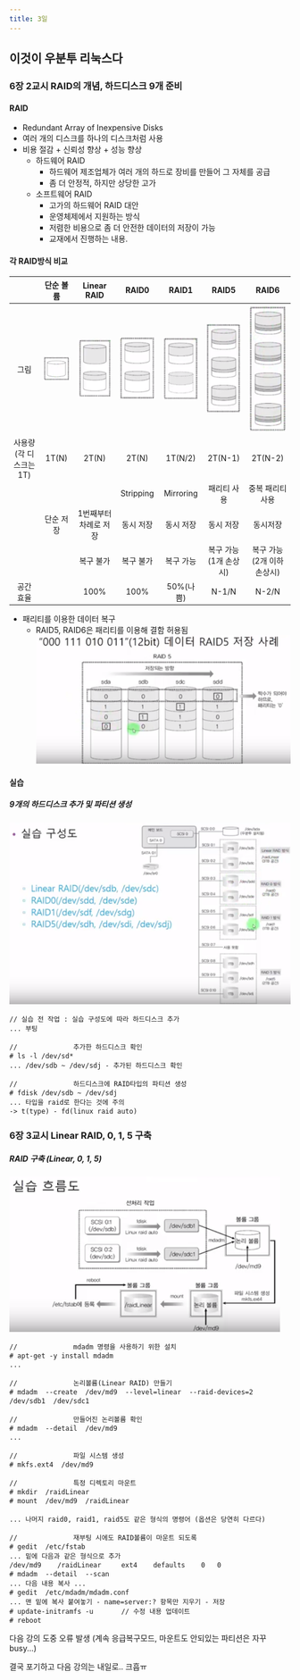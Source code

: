 ```yaml
---
title: 3일
---
```


## 이것이 우분투 리눅스다

### 6장 2교시 RAID의 개념, 하드디스크 9개 준비

#### RAID

- Redundant Array of Inexpensive Disks
- 여러 개의 디스크를 하나의 디스크처럼 사용
- 비용 절감 + 신뢰성 향상 + 성능 향상
  - 하드웨어 RAID
    - 하드웨어 제조업체가 여러 개의 하드로 장비를 만들어 그 자체를 공급
    - 좀 더 안정적, 하지만 상당한 고가
  - 소프트웨어 RAID
    - 고가의 하드웨어 RAID 대안
    - 운영체제에서 지원하는 방식
    - 저렴한 비용으로 좀 더 안전한 데이터의 저장이 가능
    - 교재에서 진행하는 내용.

#### 각 RAID방식 비교

||단순 볼륨|Linear RAID|RAID0|RAID1|RAID5|RAID6|
|:--:|:--:|:--:|:--:|:--:|:--:|:--:|
|그림|![](./simple_volume.png)|![](./linear_raid.png)|![](./raid0.png)|![](./raid1.png)|![](./raid5.png)|![](./raid6.png)|
|사용량<br>(각 디스크는 1T)|1T(N)|2T(N)|2T(N)|1T(N/2)|2T(N-1)|2T(N-2)|
||||Stripping|Mirroring|패리티 사용|중복 패리티 사용|
||단순 저장|1번째부터 차례로 저장|동시 저장|동시 저장|동시 저장|동시저장|
|||복구 불가|복구 불가|복구 가능|복구 가능(1개 손상시)|복구 가능 (2개 이하 손상시)|
|공간 효율||100%|100%|50%(나쁨)|N-1/N|N-2/N|

- 패리티를 이용한 데이터 복구
  - RAID5, RAID6은 패리티를 이용해 결함 허용됨
![](./parity.png)

#### 실습

##### 9개의 하드디스크 추가 및 파티션 생성

![](./raid_practice_flow.png)

~~~
// 실습 전 작업 : 실습 구성도에 따라 하드디스크 추가
... 부팅

//              추가한 하드디스크 확인
# ls -l /dev/sd*
... /dev/sdb ~ /dev/sdj - 추가된 하드디스크 확인

//              하드디스크에 RAID타입의 파티션 생성
# fdisk /dev/sdb ~ /dev/sdj
... 타입을 raid로 한다는 것에 주의
-> t(type) - fd(linux raid auto)
~~~

### 6장 3교시 Linear RAID, 0, 1, 5 구축

##### RAID 구축 (Linear, 0, 1, 5)

![](./build_raid_flow.png)

~~~
//              mdadm 명령을 사용하기 위한 설치
# apt-get -y install mdadm
...

//              논리볼륨(Linear RAID) 만들기
# mdadm  --create  /dev/md9  --level=linear  --raid-devices=2  /dev/sdb1  /dev/sdc1

//              만들어진 논리볼륨 확인
# mdadm  --detail  /dev/md9
...

//              파일 시스템 생성
# mkfs.ext4  /dev/md9

//              특정 디렉토리 마운트
# mkdir  /raidLinear
# mount  /dev/md9  /raidLinear

... 나머지 raid0, raid1, raid5도 같은 형식의 명령어 (옵션은 당연히 다르다)

//              재부팅 시에도 RAID볼륨이 마운트 되도록
# gedit  /etc/fstab
... 밑에 다음과 같은 형식으로 추가
/dev/md9    /raidLinear     ext4    defaults    0   0
# mdadm  --detail  --scan
... 다음 내용 복사 ...
# gedit  /etc/mdadm/mdadm.conf
... 맨 밑에 복사 붙여놓기 - name=server:? 항목만 지우기 - 저장
# update-initramfs -u       // 수정 내용 업데이트
# reboot
~~~

다음 강의 도중 오류 발생 (계속 응급복구모드, 마운트도 안되있는 파티션은 자꾸 busy...)

결국 포기하고 다음 강의는 내일로.. 크흡ㅠ